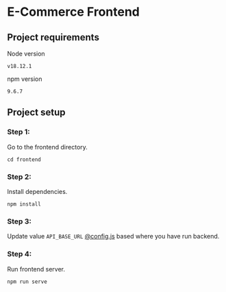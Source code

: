 # E-Commerce Frontend

## Project requirements

Node version
```
v18.12.1
```
npm version
```
9.6.7
```

## Project setup

### Step 1:

Go to the frontend directory.

```
cd frontend
```

### Step 2:

Install dependencies.
```
npm install
```

### Step 3:

Update value `API_BASE_URL` [@config.js](./src/config.js) based where you have run backend.

### Step 4:

Run frontend server.
```
npm run serve
```

